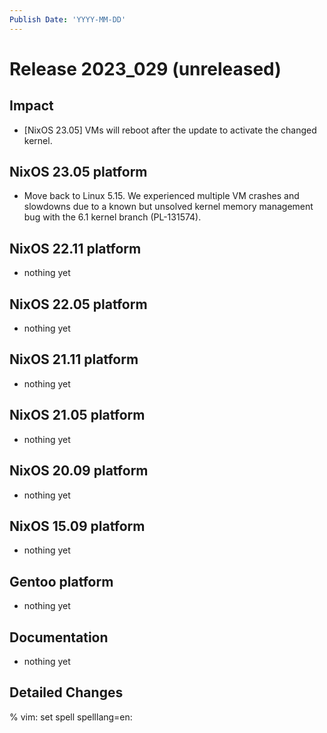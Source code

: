 ```yaml
---
Publish Date: 'YYYY-MM-DD'
---
```


# Release 2023_029 (unreleased)

## Impact

* \[NixOS 23.05\] VMs will reboot after the update to activate the changed kernel.

## NixOS 23.05 platform

* Move back to Linux 5.15. We experienced multiple VM crashes and slowdowns
  due to a known but unsolved kernel memory management bug with the 6.1
  kernel branch (PL-131574).

## NixOS 22.11 platform

- nothing yet

## NixOS 22.05 platform

- nothing yet

## NixOS 21.11 platform

- nothing yet

## NixOS 21.05 platform

- nothing yet

## NixOS 20.09 platform

- nothing yet

## NixOS 15.09 platform

- nothing yet

## Gentoo platform

- nothing yet

## Documentation

- nothing yet

## Detailed Changes

% vim: set spell spelllang=en:
